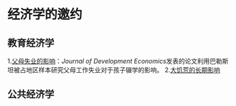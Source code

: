 # 经济学的邀约



## 教育经济学
1.[父母失业的影响](Labor_Economics/失业.md)：*Journal of Development Economics*发表的论文利用巴勒斯坦被占地区样本研究父母工作失业对于孩子辍学的影响。
2.[大饥荒的长期影响](Labor_Economics/famine.md)



## 公共经济学

